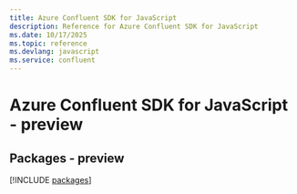 ```yaml
---
title: Azure Confluent SDK for JavaScript
description: Reference for Azure Confluent SDK for JavaScript
ms.date: 10/17/2025
ms.topic: reference
ms.devlang: javascript
ms.service: confluent
---
```

# Azure Confluent SDK for JavaScript - preview
## Packages - preview
[!INCLUDE [packages](confluent-index.md)]